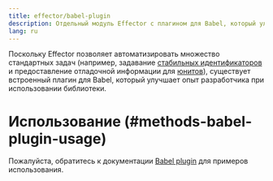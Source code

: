```yaml
---
title: effector/babel-plugin
description: Отдельный модуль Effector с плагином для Babel, который улучшает опыт разработчика (DX) при работе с библиотекой
lang: ru
---
```


Поскольку Effector позволяет автоматизировать множество стандартных задач (например, задавание [стабильных идентификаторов](/ru/explanation/sids) и предоставление отладочной информации для [юнитов](/ru/explanation/glossary#unit)), существует встроенный плагин для Babel, который улучшает опыт разработчика при использовании библиотеки.

# Использование (#methods-babel-plugin-usage)

Пожалуйста, обратитесь к документации [Babel plugin](/ru/api/effector/babel-plugin) для примеров использования.
